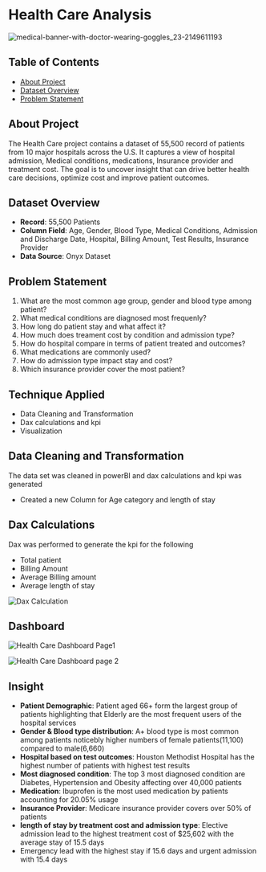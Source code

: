 # Health Care Analysis
![medical-banner-with-doctor-wearing-goggles_23-2149611193](https://github.com/user-attachments/assets/a8b2ce65-8ee4-406f-b793-1f17f67873cf)

 ## Table of Contents   
- [About Project](#about-project)
- [Dataset Overview](#dataset-overview)
- [Problem Statement](#problem-statement)

## About Project
The Health Care project contains a dataset of 55,500 record of patients from 10 major hospitals across the U.S. It captures a view of hospital admission, Medical conditions, medications, Insurance provider and treatment cost. The goal is to uncover insight that can drive better health care decisions, optimize cost and improve patient outcomes.

## Dataset Overview
- **Record**: 55,500 Patients
- **Column Field**: Age, Gender, Blood Type, Medical Conditions, Admission and Discharge Date, Hospital, Billing Amount, Test Results, Insurance Provider
- **Data Source**: Onyx Dataset

## Problem Statement 
1. What are the most common age group, gender and blood type among patient?
2. What medical conditions are diagnosed most frequenly?
3. How long do patient stay and what affect it?
4. How much does treament cost by condition and admission type?
5. How do hospital compare in terms of patient treated and outcomes?
6. What medications are commonly used?
7. How do admission type impact stay and cost?
8. Which insurance provider cover the most patient?

## Technique Applied 
- Data Cleaning and Transformation
- Dax calculations and kpi
- Visualization

## Data Cleaning and Transformation 
The data set was cleaned in powerBI and dax calculations and kpi was generated

- Created a new Column for Age category and length of stay

## Dax Calculations
Dax was performed to generate the kpi for the following

- Total patient
- Billing Amount
- Average Billing amount
- Average length of stay 

![Dax Calculation](https://github.com/user-attachments/assets/4f9d5746-09e0-42ac-ad22-c5d2939e93d2)



## Dashboard 
![Health Care Dashboard Page1](https://github.com/user-attachments/assets/68feec48-5be0-412b-b0c8-fd2b7ca908a9)

![Health Care Dashboard page 2](https://github.com/user-attachments/assets/7505a59d-f33b-4214-a14d-d9c48d4c7c67)

## Insight 
- **Patient Demographic**: Patient aged 66+ form the largest group of patients highlighting that Elderly are the most frequent users of the hospital services
- **Gender & Blood type distribution**: A+ blood type is most common among patients noticebly higher numbers of female patients(11,100) compared to male(6,660)
- **Hospital based on test outcomes**: Houston Methodist Hospital has the highest number of patients with highest test results
- **Most diagnosed condition**: The top 3 most diagnosed condition are Diabetes, Hypertension and Obesity affecting over 40,000 patients
- **Medication**: Ibuprofen is the most used medication by patients accounting for 20.05% usage
- **Insurance Provider**: Medicare insurance provider covers over 50% of patients
- **length of stay by treatment cost and admission type**: Elective admission lead to the highest treatment cost of $25,602 with the average stay of 15.5 days
- Emergency lead with the highest stay if 15.6 days and urgent admission with 15.4 days
